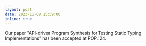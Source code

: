 ```yaml
---
layout: post
date: 2023-11-08 15:59:00
inline: true
---
```


Our paper "API-driven Program Synthesis for Testing Static Typing Implementations" has been accepted at POPL'24.
